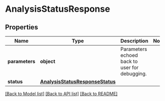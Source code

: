 # AnalysisStatusResponse

## Properties
Name | Type | Description | Notes
------------ | ------------- | ------------- | -------------
**parameters** | **object** | Parameters echoed back to user for debugging. | 
**status** | [**AnalysisStatusResponseStatus**](AnalysisStatusResponseStatus.md) |  | 

[[Back to Model list]](../README.md#documentation-for-models) [[Back to API list]](../README.md#documentation-for-api-endpoints) [[Back to README]](../README.md)

